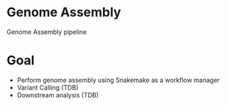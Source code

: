 # Genome Assembly
Genome Assembly pipeline 
# Goal
- Perform genome assembly using Snakemake as a workflow manager
- Variant Calling (TDB)
- Downstream analysis (TDB)
